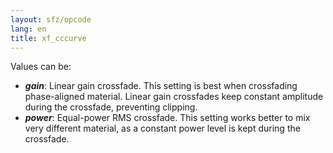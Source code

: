 ```yaml
---
layout: sfz/opcode
lang: en
title: xf_cccurve
---
```

Values can be:

- ***gain***: Linear gain crossfade. This setting is best when crossfading
            phase-aligned material. Linear gain crossfades keep constant
            amplitude during the crossfade, preventing clipping.
- ***power***: Equal-power RMS crossfade. This setting works better to mix very
            different material, as a constant power level is kept
            during the crossfade.
